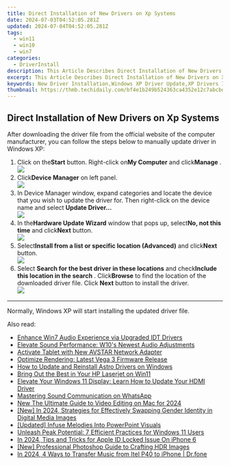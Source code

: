 ```yaml
---
title: Direct Installation of New Drivers on Xp Systems
date: 2024-07-03T04:52:05.281Z
updated: 2024-07-04T04:52:05.281Z
tags:
  - win11
  - win10
  - win7
categories:
  - DriverInstall
description: This Article Describes Direct Installation of New Drivers on Xp Systems
excerpt: This Article Describes Direct Installation of New Drivers on Xp Systems
keywords: New Driver Installation,Windows XP Driver Update,XP Drivers Installation Guide,Direct Driver Upgrade on XP,Windows XP Direct Device Drivers Installation,XP Driver Download & Instalment,Direct Upgrade of XP Drivers
thumbnail: https://thmb.techidaily.com/bf4e1b249b524363ca4352e12c7abcbd71ae226692000b54256157e02075b501.jpg
---
```


## Direct Installation of New Drivers on Xp Systems

 After downloading the driver file from the official website of the computer manufacturer, you can follow the steps below to manually update driver in Windows XP:

1. Click on the**Start** button. Right-click on**My Computer** and click**Manage** .  
![](https://images.drivereasy.com/wp-content/uploads/2015/06/13.png)
2. Click**Device Manager** on left panel.  
![](https://images.drivereasy.com/wp-content/uploads/2015/06/15.png)
3. In Device Manager window, expand categories and locate the device that you wish to update the driver for. Then right-click on the device name and select **Update Driver…**  
![](https://images.drivereasy.com/wp-content/uploads/2015/06/24.png)
4. In the**Hardware Update Wizard** window that pops up, select**No, not this time** and click**Next** button.  
![](https://images.drivereasy.com/wp-content/uploads/2015/06/35.png)
5. Select**Install from a list or specific location (Advanced)** and click**Next** button.  
![](https://images.drivereasy.com/wp-content/uploads/2015/06/35.png)
6. Select **Search for the best driver in these locations** and check**Include this location in the search** . Click**Browse**  to find the location of the downloaded driver file. Click **Next** button to install the driver.  
![](https://images.drivereasy.com/wp-content/uploads/2015/06/62.png)

---

Normally, Windows XP will start installing the updated driver file.


<ins class="adsbygoogle"
     style="display:block"
     data-ad-format="autorelaxed"
     data-ad-client="ca-pub-7571918770474297"
     data-ad-slot="1223367746"></ins>



<ins class="adsbygoogle"
     style="display:block"
     data-ad-client="ca-pub-7571918770474297"
     data-ad-slot="8358498916"
     data-ad-format="auto"
     data-full-width-responsive="true"></ins>

<span class="atpl-alsoreadstyle">Also read:</span>
<div><ul>
<li><a href="https://driver-install.techidaily.com/enhance-win7-audio-experience-via-upgraded-idt-drivers/"><u>Enhance Win7 Audio Experience via Upgraded IDT Drivers</u></a></li>
<li><a href="https://driver-install.techidaily.com/elevate-sound-performance-w10s-newest-audio-adjustments/"><u>Elevate Sound Performance: W10's Newest Audio Adjustments</u></a></li>
<li><a href="https://driver-install.techidaily.com/activate-tablet-with-new-avstar-network-adapter/"><u>Activate Tablet with New AVSTAR Network Adapter</u></a></li>
<li><a href="https://driver-install.techidaily.com/optimize-rendering-latest-vega-3-firmware-release/"><u>Optimize Rendering: Latest Vega 3 Firmware Release</u></a></li>
<li><a href="https://driver-install.techidaily.com/how-to-update-and-reinstall-astro-drivers-on-windows/"><u>How to Update and Reinstall Astro Drivers on Windows</u></a></li>
<li><a href="https://driver-install.techidaily.com/bring-out-the-best-in-your-hp-laserjet-on-win11/"><u>Bring Out the Best in Your HP Laserjet on Win11</u></a></li>
<li><a href="https://driver-install.techidaily.com/elevate-your-windows-11-display-learn-how-to-update-your-hdmi-driver/"><u>Elevate Your Windows 11 Display: Learn How to Update Your HDMI Driver</u></a></li>
<li><a href="https://extra-resources.techidaily.com/mastering-sound-communication-on-whatsapp/"><u>Mastering Sound Communication on WhatsApp</u></a></li>
<li><a href="https://video-ai-editor.techidaily.com/new-the-ultimate-guide-to-video-editing-on-mac-for-2024/"><u>New The Ultimate Guide to Video Editing on Mac for 2024</u></a></li>
<li><a href="https://instagram-videos.techidaily.com/new-in-2024-strategies-for-effectively-swapping-gender-identity-in-digital-media-images/"><u>[New] In 2024, Strategies for Effectively Swapping Gender Identity in Digital Media Images</u></a></li>
<li><a href="https://some-techniques.techidaily.com/updated-infuse-melodies-into-powerpoint-visuals/"><u>[Updated] Infuse Melodies Into PowerPoint Visuals</u></a></li>
<li><a href="https://win11.techidaily.com/unleash-peak-potential-7-efficient-practices-for-windows-11-users/"><u>Unleash Peak Potential: 7 Efficient Practices for Windows 11 Users</u></a></li>
<li><a href="https://apple-account.techidaily.com/in-2024-tips-and-tricks-for-apple-id-locked-issue-on-iphone-6-by-drfone-ios/"><u>In 2024, Tips and Tricks for Apple ID Locked Issue On iPhone 6</u></a></li>
<li><a href="https://extra-approaches.techidaily.com/new-professional-photoshop-guide-to-crafting-hdr-images/"><u>[New] Professional Photoshop Guide to Crafting HDR Images</u></a></li>
<li><a href="https://android-transfer.techidaily.com/in-2024-4-ways-to-transfer-music-from-itel-p40-to-iphone-drfone-by-drfone-transfer-from-android-transfer-from-android/"><u>In 2024, 4 Ways to Transfer Music from Itel P40 to iPhone | Dr.fone</u></a></li>
</ul></div>
